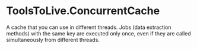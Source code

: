 # ToolsToLive.ConcurrentCache
A cache that you can use in different threads.
Jobs (data extraction methods) with the same key are executed only once, even if they are called simultaneously from different threads.
